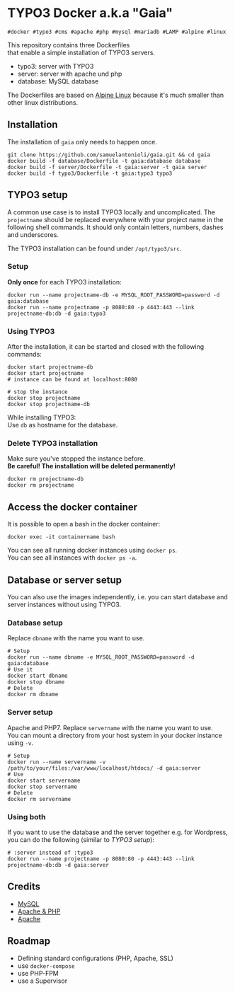 # TYPO3 Docker a.k.a "Gaia"

```
#docker #typo3 #cms #apache #php #mysql #mariadb #LAMP #alpine #linux
```

This repository contains three Dockerfiles  
that enable a simple installation of TYPO3 servers.

- typo3: server with TYPO3
- server: server with apache und php
- database: MySQL database

The Dockerfiles are based on [Alpine Linux](https://hub.docker.com/_/alpine/)
because it's much smaller than other linux distributions.

## Installation

The installation of `gaia` only needs to happen once.

```
git clone https://github.com/samuelantonioli/gaia.git && cd gaia
docker build -f database/Dockerfile -t gaia:database database
docker build -f server/Dockerfile -t gaia:server -t gaia server
docker build -f typo3/Dockerfile -t gaia:typo3 typo3
```

## TYPO3 setup

A common use case is to install TYPO3 locally and uncomplicated.
The `projectname` should be replaced everywhere with your project
name in the following shell commands.
It should only contain letters, numbers, dashes and underscores.  

The TYPO3 installation can be found
under `/opt/typo3/src`.

### Setup
**Only once** for each TYPO3 installation:

```
docker run --name projectname-db -e MYSQL_ROOT_PASSWORD=password -d gaia:database
docker run --name projectname -p 8080:80 -p 4443:443 --link projectname-db:db -d gaia:typo3
```

### Using TYPO3
After the installation,
it can be started and closed with the following commands:

```
docker start projectname-db
docker start projectname
# instance can be found at localhost:8080

# stop the instance
docker stop projectname
docker stop projectname-db
```

While installing TYPO3:  
Use `db` as hostname for the database.

### Delete TYPO3 installation
Make sure you've stopped the instance before.  
**Be careful! The installation will be deleted permanently!**

```
docker rm projectname-db
docker rm projectname
```

## Access the docker container

It is possible to open a bash in the docker container:

```
docker exec -it containername bash
```

You can see all running docker instances using `docker ps`.  
You can see all instances with `docker ps -a`.

## Database or server setup

You can also use the images independently,
i.e. you can start database and server instances
without using TYPO3.

### Database setup
Replace `dbname` with the name you want to use.

```
# Setup
docker run --name dbname -e MYSQL_ROOT_PASSWORD=password -d gaia:database
# Use it
docker start dbname
docker stop dbname
# Delete
docker rm dbname
```

### Server setup
Apache and PHP7. Replace `servername` with the name you want to use.  
You can mount a directory from your host system in your docker instance using `-v`.

```
# Setup
docker run --name servername -v /path/to/your/files:/var/www/localhost/htdocs/ -d gaia:server
# Use
docker start servername
docker stop servername
# Delete
docker rm servername
```

### Using both

If you want to use the database and the server together e.g. for Wordpress,
you can do the following (similar to *TYPO3 setup*):

```
# :server instead of :typo3
docker run --name projectname -p 8080:80 -p 4443:443 --link projectname-db:db -d gaia:server
```

## Credits

- [MySQL](https://github.com/wangxian/alpine-mysql)
- [Apache & PHP](https://github.com/wichon/alpine-apache-php)
- [Apache](https://hub.docker.com/_/httpd/)

## Roadmap

- Defining standard configurations (PHP, Apache, SSL)
- use `docker-compose`
- use PHP-FPM
- use a Supervisor
